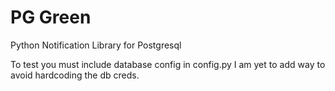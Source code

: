 # PG Green
Python Notification Library for Postgresql 


To test you must include database config in config.py 
I am yet to add way to avoid hardcoding the db creds. 

